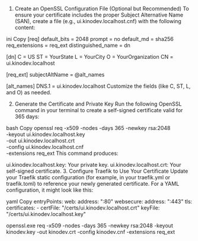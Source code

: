 1. Create an OpenSSL Configuration File (Optional but Recommended)
To ensure your certificate includes the proper Subject Alternative Name (SAN), create a file (e.g., ui.kinodev.localhost.cnf) with the following content:

ini
Copy
[req]
default_bits       = 2048
prompt             = no
default_md         = sha256
req_extensions     = req_ext
distinguished_name = dn

[dn]
C  = US
ST = YourState
L  = YourCity
O  = YourOrganization
CN = ui.kinodev.localhost

[req_ext]
subjectAltName = @alt_names

[alt_names]
DNS.1 = ui.kinodev.localhost
Customize the fields (like C, ST, L, and O) as needed.

2. Generate the Certificate and Private Key
Run the following OpenSSL command in your terminal to create a self-signed certificate valid for 365 days:

bash
Copy
openssl req -x509 -nodes -days 365 -newkey rsa:2048 \
  -keyout ui.kinodev.localhost.key \
  -out ui.kinodev.localhost.crt \
  -config ui.kinodev.localhost.cnf \
  -extensions req_ext
This command produces:

ui.kinodev.localhost.key: Your private key.
ui.kinodev.localhost.crt: Your self-signed certificate.
3. Configure Traefik to Use Your Certificate
Update your Traefik static configuration (for example, in your traefik.yml or traefik.toml) to reference your newly generated certificate. For a YAML configuration, it might look like this:

yaml
Copy
entryPoints:
  web:
    address: ":80"
  websecure:
    address: ":443"
    tls:
      certificates:
        - certFile: "/certs/ui.kinodev.localhost.crt"
          keyFile: "/certs/ui.kinodev.localhost.key"



openssl.exe req -x509 -nodes -days 365 -newkey rsa:2048 -keyout kinodev.key -out kinodev.crt -config kinodev.cnf -extensions req_ext          